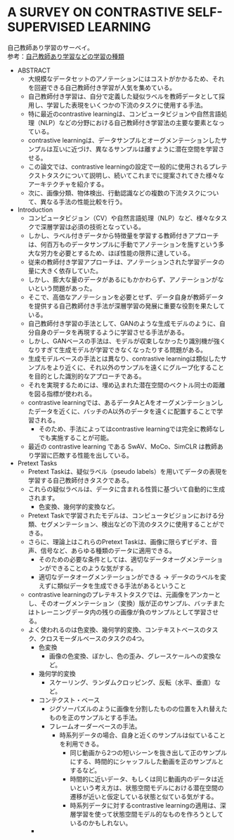 # A SURVEY ON CONTRASTIVE SELF-SUPERVISED LEARNING

自己教師あり学習のサーベイ。  
参考：[自己教師あり学習などの学習の種類](http://wiki.waishimu.com:8080/user/yshim/%E6%A9%9F%E6%A2%B0%E5%AD%A6%E7%BF%92/%E8%87%AA%E5%B7%B1%E6%95%99%E5%B8%AB%E3%81%82%E3%82%8A%E5%AD%A6%E7%BF%92%E3%81%AA%E3%81%A9%E3%81%AE%E5%AD%A6%E7%BF%92%E3%81%AE%E7%A8%AE%E9%A1%9E)  

* ABSTRACT
    * 大規模なデータセットのアノテーションにはコストがかかるため、それを回避できる自己教師付き学習が人気を集めている。
    * 自己教師付き学習は、自分で定義した疑似ラベルを教師データとして採用し、学習した表現をいくつかの下流のタスクに使用する手法。
    * 特に最近のcontrastive learningは、コンピュータビジョンや自然言語処理（NLP）などの分野における自己教師付き学習法の主要な要素となっている。
    * contrastive learningは、データサンプルとオーグメンテーションしたサンプルは互いに近づけ、異なるサンプルは離すように潜在空間を学習させる。
    * この論文では、contrastive learningの設定で一般的に使用されるプレテクストタスクについて説明し、続いてこれまでに提案されてきた様々なアーキテクチャを紹介する。
    * 次に、画像分類、物体検出、行動認識などの複数の下流タスクについて、異なる手法の性能比較を行う。
* Introduction
    * コンピュータビジョン（CV）や自然言語処理（NLP）など、様々なタスクで深層学習は必須の技術となっている。
    * しかし、ラベル付きデータから特徴量を学習する教師付きアプローチは、何百万ものデータサンプルに手動でアノテーションを施すという多大な労力を必要とするため、ほぼ性能の限界に達している。
    * 従来の教師付き学習アプローチは、アノテーションされた学習データの量に大きく依存していた。
    * しかし、膨大な量のデータがあるにもかかわらず、アノテーションがないという問題があった。
    * そこで、高価なアノテーションを必要とせず、データ自身が教師データを提供する自己教師付き手法が深層学習の発展に重要な役割を果たしている。
    * 自己教師付き学習の手法として、GANのような生成モデルのように、自分自身のデータを再現するように学習させる手法がある。
    * しかし、GANベースの手法は、モデルが収束しなかったり識別機が強くなりすぎて生成モデルが学習できなくなったりする問題がある。
    * 生成モデルベースの手法とは異なり、contrastive learningは類似したサンプルをより近くに、それ以外のサンプルを遠くにグループ化することを目的とした識別的なアプローチである。
    * それを実現するためには、埋め込まれた潜在空間のベクトル同士の距離を図る指標が使われる。
    * contrastive learningでは、あるデータAとAをオーグメンテーションしたデータを近くに、バッチのA以外のデータを遠くに配置することで学習される。
        * そのため、手法によってはcontrastive learningでは完全に教師なしでも実施することが可能。
    * 最近の contrastive learning である SwAV、MoCo、SimCLR は教師あり学習に匹敵する性能を出している。
* Pretext Tasks
    * Pretext Taskは、疑似ラベル（pseudo labels）を用いてデータの表現を学習する自己教師付きタスクである。
    * これらの疑似ラベルは、データに含まれる性質に基づいて自動的に生成されます。
        * 色変換、幾何学的変換など。
    * Pretext Taskで学習されたモデルは、コンピュータビジョンにおける分類、セグメンテーション、検出などの下流のタスクに使用することができる。
    * さらに、理論上はこれらのPretext Taskは、画像に限らずビデオ、音声、信号など、あらゆる種類のデータに適用できる。
        * そのための必要な条件としては、適切なデータオーグメンテーションができることのような気がする。
        * 適切なデータオーグメンテーションができる -> データのラベルを変えずに類似データを生成できる手法があるということ
    * contrastive learningのプレテキストタスクでは、元画像をアンカーとし、そのオーグメンテーション（変換）版が正のサンプル、バッチまたはトレーニングデータ内の残りの画像が負のサンプルとして学習させる。
    * よく使われるのは色変換、幾何学的変換、コンテキストベースのタスク、クロスモーダルベースのタスクの4つ。
        * 色変換
            * 画像の色変換、ぼかし、色の歪み、グレースケールへの変換など。
        * 幾何学的変換
            * スケーリング、ランダムクロッピング、反転（水平、垂直）など。
        * コンテクスト・ベース
            * ジグソーパズルのように画像を分割したものの位置を入れ替えたものを正のサンプルとする手法。
            * フレームオーダーベースの手法。
                * 時系列データの場合、自身と近くのサンプルは似ていることを利用できる。
                    * 同じ動画から2つの短いシーンを抜き出して正のサンプルにする、時間的にシャッフルした動画を正のサンプルとするなど。
                    * 時間的に近いデータ、もしくは同じ動画内のデータは近いという考え方は、状態空間モデルにおける潜在空間の遷移が近いと仮定している状態と似ている気がする。
                    * 時系列データに対するcontrastive learningの適用は、深層学習を使って状態空間モデル的なものを作ろうとしているのかもしれない。
        * 
